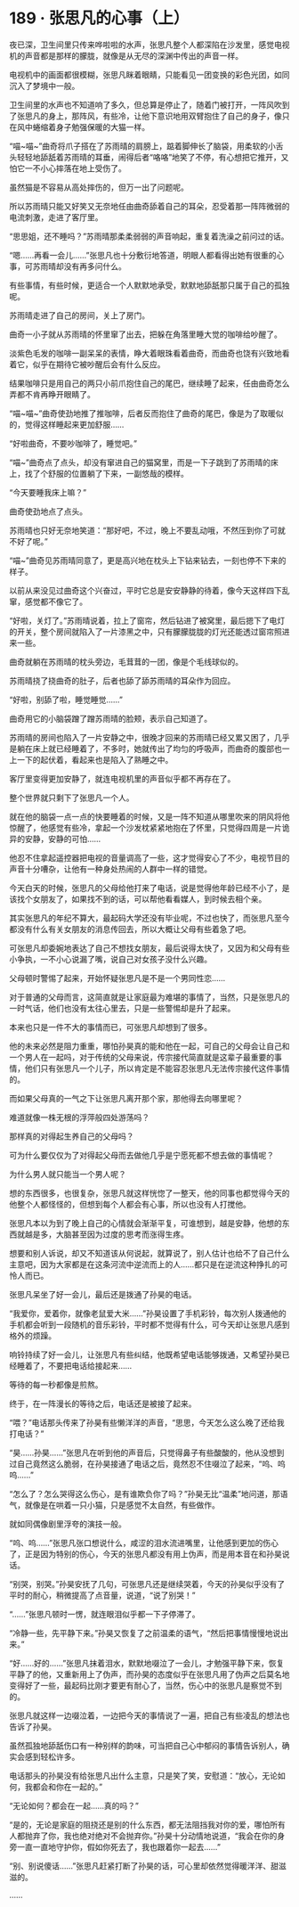 # 189 · 张思凡的心事（上）

夜已深，卫生间里只传来哗啦啦的水声，张思凡整个人都深陷在沙发里，感觉电视机的声音都是那样的朦胧，就像是从无尽的深渊中传出的声音一样。

电视机中的画面都很模糊，张思凡眯着眼睛，只能看见一团变换的彩色光团，如同沉入了梦境中一般。

卫生间里的水声也不知道响了多久，但总算是停止了，随着门被打开，一阵风吹到了张思凡的身上，那阵风，有些冷，让他下意识地用双臂抱住了自己的身子，像只在风中蜷缩着身子勉强保暖的大猫一样。

“喵~喵~”曲奇将爪子搭在了苏雨晴的肩膀上，踮着脚伸长了脑袋，用柔软的小舌头轻轻地舔舐着苏雨晴的耳垂，闹得后者“咯咯”地笑了不停，有心想把它推开，又怕它一不小心摔落在地上受伤了。

虽然猫是不容易从高处摔伤的，但万一出了问题呢。

所以苏雨晴只能又好笑又无奈地任由曲奇舔着自己的耳朵，忍受着那一阵阵微弱的电流刺激，走进了客厅里。

“思思姐，还不睡吗？”苏雨晴那柔柔弱弱的声音响起，重复着洗澡之前问过的话。

“嗯……再看一会儿……”张思凡也十分敷衍地答道，明眼人都看得出她有很重的心事，可苏雨晴却没有再多问什么。

有些事情，有些时候，更适合一个人默默地承受，默默地舔舐那只属于自己的孤独呢。

苏雨晴走进了自己的房间，关上了房门。

曲奇一小子就从苏雨晴的怀里窜了出去，把躲在角落里睡大觉的咖啡给吵醒了。

淡紫色毛发的咖啡一副呆呆的表情，睁大着眼珠看着曲奇，而曲奇也饶有兴致地看着它，似乎在期待它被吵醒后会有什么反应。

结果咖啡只是用自己的两只小前爪抱住自己的尾巴，继续睡了起来，任由曲奇怎么弄都不肯再睁开眼睛了。

“喵~喵~”曲奇使劲地推了推咖啡，后者反而抱住了曲奇的尾巴，像是为了取暖似的，觉得这样睡起来更加舒服……

“好啦曲奇，不要吵咖啡了，睡觉吧。”

“喵~”曲奇点了点头，却没有窜进自己的猫窝里，而是一下子跳到了苏雨晴的床上，找了个舒服的位置躺了下来，一副悠哉的模样。

“今天要睡我床上嘛？”

曲奇使劲地点了点头。

苏雨晴也只好无奈地笑道：“那好吧，不过，晚上不要乱动哦，不然压到你了可就不好了呢。”

“喵~”曲奇见苏雨晴同意了，更是高兴地在枕头上下钻来钻去，一刻也停不下来的样子。

以前从来没见过曲奇这个兴奋过，平时它总是安安静静的待着，像今天这样四下乱窜，感觉都不像它了。

“好啦，关灯了。”苏雨晴说着，拉上了窗帘，然后钻进了被窝里，最后摁下了电灯的开关，整个房间就陷入了一片漆黑之中，只有朦朦胧胧的灯光还能透过窗帘照进来一些。

曲奇就躺在苏雨晴的枕头旁边，毛茸茸的一团，像是个毛线球似的。

苏雨晴挠了挠曲奇的肚子，后者也舔了舔苏雨晴的耳朵作为回应。

“好啦，别舔了啦，睡觉睡觉……”

曲奇用它的小脑袋蹭了蹭苏雨晴的脸颊，表示自己知道了。

苏雨晴的房间也陷入了一片安静之中，很晚才回来的苏雨晴已经又累又困了，几乎是躺在床上就已经睡着了，不多时，她就传出了均匀的呼吸声，而曲奇的腹部也一上一下的起伏着，看起来也是陷入了熟睡之中。

客厅里变得更加安静了，就连电视机里的声音似乎都不再存在了。

整个世界就只剩下了张思凡一个人。

就在他的脑袋一点一点的快要睡着的时候，又是一阵不知道从哪里吹来的阴风将他惊醒了，他感觉有些冷，拿起一个沙发枕紧紧地抱在了怀里，只觉得四周是一片诡异的安静，安静的可怕……

他忍不住拿起遥控器把电视的音量调高了一些，这才觉得安心了不少，电视节目的声音十分嘈杂，让他有一种身处热闹的人群中一样的错觉。

今天白天的时候，张思凡的父母给他打来了电话，说是觉得他年龄已经不小了，是该找个女朋友了，如果找不到的话，可以帮他看看媒人，到时候去相个亲。

其实张思凡的年纪不算大，最起码大学还没有毕业呢，不过也快了，而张思凡至今都没有什么有关女朋友的消息传回去，所以大概让父母有些着急了吧。

可张思凡却委婉地表达了自己不想找女朋友，最后说得太快了，又因为和父母有些小争执，一不小心说漏了嘴，说自己对女孩子没什么兴趣。

父母顿时警惕了起来，开始怀疑张思凡是不是一个男同性恋……

对于普通的父母而言，这简直就是让家庭最为难堪的事情了，当然，只是张思凡的一时气话，他们也没有太往心里去，只是一些警惕却是升了起来。

本来也只是一件不大的事情而已，可张思凡却想到了很多。

他的未来必然是阻力重重，哪怕孙昊真的能和他在一起，可自己的父母会让自己和一个男人在一起吗，对于传统的父母来说，传宗接代简直就是这辈子最重要的事情，他们只有张思凡一个儿子，所以肯定是不能容忍张思凡无法传宗接代这件事情的。

而如果父母真的一气之下让张思凡离开那个家，那他得去向哪里呢？

难道就像一株无根的浮萍般四处游荡吗？

那样真的对得起生养自己的父母吗？

可为什么要仅仅为了对得起父母而去做他几乎是宁愿死都不想去做的事情呢？

为什么男人就只能当一个男人呢？

想的东西很多，也很复杂，张思凡就这样恍惚了一整天，他的同事也都觉得今天的他整个人都怪怪的，但想到每个人都会有心事，所以也没有人打搅他。

张思凡本以为到了晚上自己的心情就会渐渐平复，可谁想到，越是安静，他想的东西就越是多，大脑甚至因为过度的思考而涨得生疼。

想要和别人诉说，却又不知道该从何说起，就算说了，别人估计也给不了自己什么主意吧，因为大家都是在这条河流中逆流而上的人……都只是在逆流这种挣扎的可怜人而已。

张思凡呆坐了好一会儿，最后还是拨通了孙昊的电话。

“我爱你，爱着你，就像老鼠爱大米……”孙昊设置了手机彩铃，每次别人拨通他的手机都会听到一段随机的音乐彩铃，平时都不觉得有什么，可今天却让张思凡感到格外的烦躁。

响铃持续了好一会儿，让张思凡有些纠结，他既希望电话能够拨通，又希望孙昊已经睡着了，不要把电话给接起来……

等待的每一秒都像是煎熬。

终于，在一阵漫长的等待之后，电话还是被接了起来。

“喂？”电话那头传来了孙昊有些懒洋洋的声音，“思思，今天怎么这么晚了还给我打电话？”

“昊……孙昊……”张思凡在听到他的声音后，只觉得鼻子有些酸酸的，他从没想到过自己竟然这么脆弱，在孙昊接通了电话之后，竟然忍不住啜泣了起来，“呜、呜呜……”

“怎么了？怎么哭得这么伤心，是有谁欺负你了吗？”孙昊无比“温柔”地问道，那语气，就像是在哄着一只小猫，只是感觉不太自然，有些做作。

就如同偶像剧里浮夸的演技一般。

“呜、呜……”张思凡张口想说什么，咸涩的泪水流进嘴里，让他感到更加的伤心了，正是因为特别的伤心，今天的张思凡都没有用上伪声，而是用本音在和孙昊说话。

“别哭，别哭。”孙昊安抚了几句，可张思凡还是继续哭着，今天的孙昊似乎没有了平时的耐心，稍微提高了点音量，说道，“说了别哭！”

“……”张思凡顿时一愣，就连眼泪似乎都一下子停滞了。

“冷静一些，先平静下来。”孙昊又恢复了之前温柔的语气，“然后把事情慢慢地说出来。”

“好……好的……”张思凡抹着泪水，默默地啜泣了一会儿，才勉强平静下来，恢复平静了的他，又重新用上了伪声，而孙昊的态度似乎在张思凡用了伪声之后莫名地变得好了一些，最起码比刚才要更有耐心了，当然，伤心中的张思凡是察觉不到的。

张思凡就这样一边啜泣着，一边把今天的事情说了一遍，把自己有些凌乱的想法也告诉了孙昊。

虽然孤独地舔舐伤口有一种别样的韵味，可当把自己心中郁闷的事情告诉别人，确实会感到轻松许多。

电话那头的孙昊没有给张思凡出什么主意，只是笑了笑，安慰道：“放心，无论如何，我都会和你在一起的。”

“无论如何？都会在一起……真的吗？”

“是的，无论是家庭的阻挠还是别的什么东西，都无法阻挡我对你的爱，哪怕所有人都抛弃了你，我也绝对绝对不会抛弃你。”孙昊十分动情地说道，“我会在你的身旁一直一直地守护你，假如你死去了，我也跟着你一起去……”

“别、别说傻话……”张思凡赶紧打断了孙昊的话，可心里却依然觉得暖洋洋、甜滋滋的。

……
